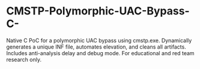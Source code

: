# CMSTP-Polymorphic-UAC-Bypass-C-
Native C PoC for a polymorphic UAC bypass using cmstp.exe. Dynamically generates a unique INF file, automates elevation, and cleans all artifacts. Includes anti-analysis delay and debug mode. For educational and red team research only.
